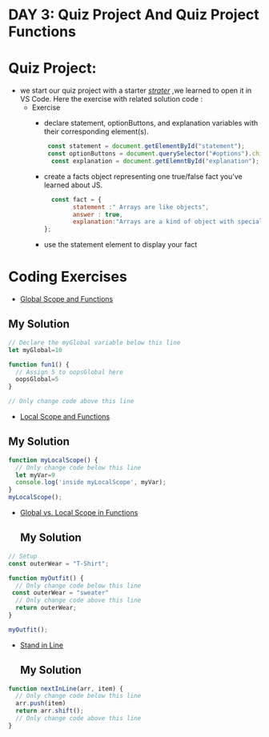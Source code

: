 # DAY 3: Quiz Project And Quiz Project Functions
# Quiz Project:
* we start our quiz project with a starter [_strater_](https://anjana.dev/javascript-first-steps/2-jsquiz-starter.html) ,we learned to open it in VS Code. Here the exercise with related solution code :
  * Exercise
     * declare statement, optionButtons, and explanation variables with their corresponding element(s).
       
         ```javascript
          const statement = document.getElementById("statement");
          const optionButtons = document.querySelector("#options").children;
           const explanation = document.getElemntById("explanation"); 
        ```
     * create a facts object representing one true/false fact you've learned about JS.
        ```javascript
          const fact = {
                statement :" Arrays are like objects",
                answer : true,
                explanation:"Arrays are a kind of object with special properties"
        }; 
        ```
     * use the statement element to display your fact

# Coding Exercises
* [Global Scope and Functions](https://www.freecodecamp.org/learn/javascript-algorithms-and-data-structures/basic-javascript/global-scope-and-functions)
## My Solution
```javascript
// Declare the myGlobal variable below this line
let myGlobal=10

function fun1() {
  // Assign 5 to oopsGlobal here
  oopsGlobal=5
}

// Only change code above this line
```
* [Local Scope and Functions](https://www.freecodecamp.org/learn/javascript-algorithms-and-data-structures/basic-javascript/local-scope-and-functions)
## My Solution 
```javascript
function myLocalScope() {
  // Only change code below this line
  let myVar=9
  console.log('inside myLocalScope', myVar);
}
myLocalScope();
```
* [Global vs. Local Scope in Functions](https://www.freecodecamp.org/learn/javascript-algorithms-and-data-structures/basic-javascript/global-vs--local-scope-in-functions)
  ## My Solution
```javascript
// Setup
const outerWear = "T-Shirt";

function myOutfit() {
  // Only change code below this line
 const outerWear = "sweater"
  // Only change code above this line
  return outerWear;
}

myOutfit();
```

* [Stand in Line](https://www.freecodecamp.org/learn/javascript-algorithms-and-data-structures/basic-javascript/stand-in-line)
  ## My Solution
```javascript
function nextInLine(arr, item) {
  // Only change code below this line
  arr.push(item)
  return arr.shift();
  // Only change code above this line
}
```
